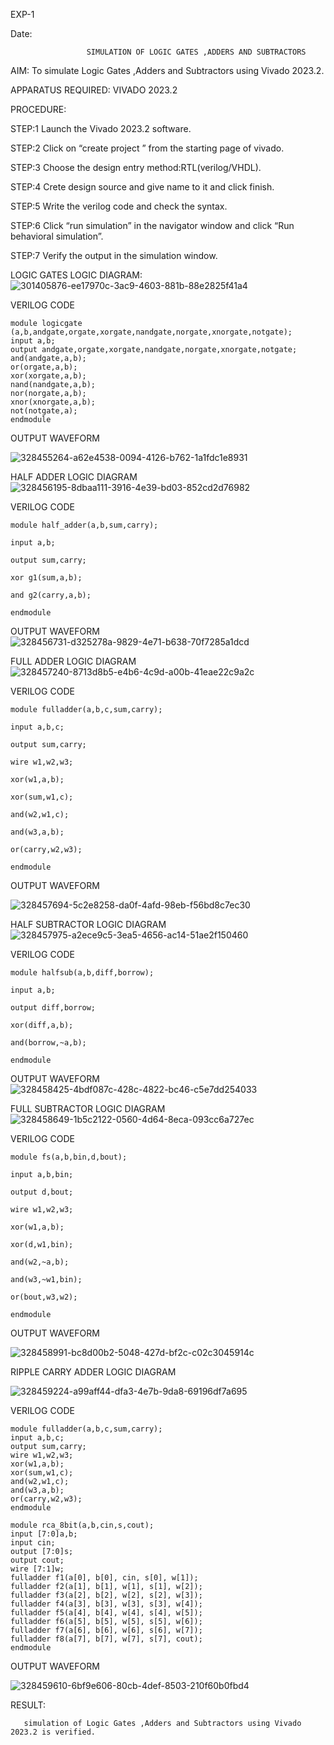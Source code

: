 EXP-1

Date:

                     SIMULATION OF LOGIC GATES ,ADDERS AND SUBTRACTORS
                                               
AIM: To simulate Logic Gates ,Adders and Subtractors using Vivado 2023.2.

APPARATUS REQUIRED: VIVADO 2023.2

PROCEDURE:

STEP:1 Launch the Vivado 2023.2 software.

STEP:2 Click on “create project ” from the starting page of vivado.

STEP:3 Choose the design entry method:RTL(verilog/VHDL).

STEP:4 Crete design source and give name to it and click finish.

STEP:5 Write the verilog code and check the syntax.

STEP:6 Click “run simulation” in the navigator window and click “Run behavioral simulation”.

STEP:7 Verify the output in the simulation window.

LOGIC GATES LOGIC DIAGRAM:
![301405876-ee17970c-3ac9-4603-881b-88e2825f41a4](https://github.com/Naradinakar/VLSI-LAB-EXP-1/assets/161109578/35b01533-4316-40e9-9544-037d0a6540ad)

 VERILOG CODE
```
module logicgate (a,b,andgate,orgate,xorgate,nandgate,norgate,xnorgate,notgate);
input a,b;  
output andgate,orgate,xorgate,nandgate,norgate,xnorgate,notgate;
and(andgate,a,b);
or(orgate,a,b);
xor(xorgate,a,b);
nand(nandgate,a,b); 
nor(norgate,a,b);
xnor(xnorgate,a,b);
not(notgate,a);
endmodule
```
OUTPUT WAVEFORM

![328455264-a62e4538-0094-4126-b762-1a1fdc1e8931](https://github.com/Naradinakar/VLSI-LAB-EXP-1/assets/161109578/26d53fcf-e177-40a0-8717-cf378ae8852d)


HALF ADDER LOGIC DIAGRAM
![328456195-8dbaa111-3916-4e39-bd03-852cd2d76982](https://github.com/Naradinakar/VLSI-LAB-EXP-1/assets/161109578/79e1b294-5e5e-4570-9e3d-b55a0946e12d)


VERILOG CODE
```
module half_adder(a,b,sum,carry);

input a,b;

output sum,carry;

xor g1(sum,a,b);

and g2(carry,a,b);

endmodule
```
OUTPUT WAVEFORM
![328456731-d325278a-9829-4e71-b638-70f7285a1dcd](https://github.com/Naradinakar/VLSI-LAB-EXP-1/assets/161109578/c5dd617b-ff97-4474-95b2-c05936b0024e)

FULL ADDER LOGIC DIAGRAM
![328457240-8713d8b5-e4b6-4c9d-a00b-41eae22c9a2c](https://github.com/Naradinakar/VLSI-LAB-EXP-1/assets/161109578/e6e68dc7-b4b2-4c35-875c-ab20ba5c78aa)

VERILOG CODE
```
module fulladder(a,b,c,sum,carry);

input a,b,c;

output sum,carry;

wire w1,w2,w3;

xor(w1,a,b);

xor(sum,w1,c);

and(w2,w1,c);

and(w3,a,b);

or(carry,w2,w3);

endmodule
```
OUTPUT WAVEFORM

![328457694-5c2e8258-da0f-4afd-98eb-f56bd8c7ec30](https://github.com/Naradinakar/VLSI-LAB-EXP-1/assets/161109578/c510528a-d700-4dce-883f-7012bd4ee77a)


HALF SUBTRACTOR LOGIC DIAGRAM
![328457975-a2ece9c5-3ea5-4656-ac14-51ae2f150460](https://github.com/Naradinakar/VLSI-LAB-EXP-1/assets/161109578/d8174bdc-0cd8-4bbb-b72d-fa35d7ee117d)



VERILOG CODE
```
module halfsub(a,b,diff,borrow);

input a,b;

output diff,borrow;

xor(diff,a,b);

and(borrow,~a,b);

endmodule
```
OUTPUT WAVEFORM
![328458425-4bdf087c-428c-4822-bc46-c5e7dd254033](https://github.com/Naradinakar/VLSI-LAB-EXP-1/assets/161109578/ee8a87d1-94e6-40bb-88f3-7c2ef608e895)

FULL SUBTRACTOR LOGIC DIAGRAM
![328458649-1b5c2122-0560-4d64-8eca-093cc6a727ec](https://github.com/Naradinakar/VLSI-LAB-EXP-1/assets/161109578/26ff67e7-4270-4924-a914-866e89a2f29d)

VERILOG CODE
```
module fs(a,b,bin,d,bout);

input a,b,bin;

output d,bout;

wire w1,w2,w3;

xor(w1,a,b);

xor(d,w1,bin);

and(w2,~a,b);

and(w3,~w1,bin);

or(bout,w3,w2);

endmodule
```
OUTPUT WAVEFORM

![328458991-bc8d00b2-5048-427d-bf2c-c02c3045914c](https://github.com/Naradinakar/VLSI-LAB-EXP-1/assets/161109578/d63f766b-77ba-4979-bba3-f8d511e98895)


RIPPLE CARRY ADDER LOGIC DIAGRAM

![328459224-a99aff44-dfa3-4e7b-9da8-69196df7a695](https://github.com/Naradinakar/VLSI-LAB-EXP-1/assets/161109578/f50c0d73-626c-4392-b076-9f2191a6e0fe)

VERILOG CODE
```
module fulladder(a,b,c,sum,carry);
input a,b,c;
output sum,carry;
wire w1,w2,w3;
xor(w1,a,b);
xor(sum,w1,c);
and(w2,w1,c);
and(w3,a,b);
or(carry,w2,w3);
endmodule

module rca_8bit(a,b,cin,s,cout);
input [7:0]a,b;
input cin;
output [7:0]s;
output cout;
wire [7:1]w;
fulladder f1(a[0], b[0], cin, s[0], w[1]);
fulladder f2(a[1], b[1], w[1], s[1], w[2]);
fulladder f3(a[2], b[2], w[2], s[2], w[3]);
fulladder f4(a[3], b[3], w[3], s[3], w[4]);
fulladder f5(a[4], b[4], w[4], s[4], w[5]);
fulladder f6(a[5], b[5], w[5], s[5], w[6]);
fulladder f7(a[6], b[6], w[6], s[6], w[7]);
fulladder f8(a[7], b[7], w[7], s[7], cout);
endmodule
```
OUTPUT WAVEFORM

![328459610-6bf9e606-80cb-4def-8503-210f60b0fbd4](https://github.com/Naradinakar/VLSI-LAB-EXP-1/assets/161109578/8068a70b-72d2-4385-af93-7a076cca5b7e)

RESULT:

       simulation of Logic Gates ,Adders and Subtractors using Vivado 2023.2 is verified.
